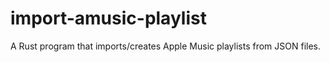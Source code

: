 # import-amusic-playlist

A Rust program that imports/creates Apple Music playlists from JSON files.